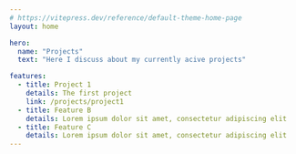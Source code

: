 ```yaml
---
# https://vitepress.dev/reference/default-theme-home-page
layout: home

hero:
  name: "Projects"
  text: "Here I discuss about my currently acive projects"

features:
  - title: Project 1
    details: The first project
    link: /projects/project1
  - title: Feature B
    details: Lorem ipsum dolor sit amet, consectetur adipiscing elit
  - title: Feature C
    details: Lorem ipsum dolor sit amet, consectetur adipiscing elit
---
```


